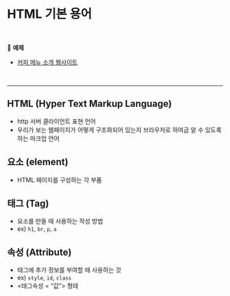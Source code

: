 # HTML 기본 용어

<br>

:milky_way: **예제**
- [커피 메뉴 소개 웹사이트](./test)

<br>

---

## HTML (Hyper Text Markup Language)

- http 서버 클라이언트 표현 언어
- 우리가 보는 웹페이지가 어떻게 구조화되어 있는지 브라우저로 하여금 알 수 있도록 하는 마크업 언어

## 요소 (element)

- HTML 페이지를 구성하는 각 부품

## 태그 (Tag)

- 요소를 만들 때 사용하는 작성 방법
- ex) `h1`, `br`, `p`, `a`

## 속성 (Attribute)

- 태그에 추가 정보를 부여할 때 사용하는 것
- ex) `style`, `id`, `class`
- <태그속성 = “값”> 형태